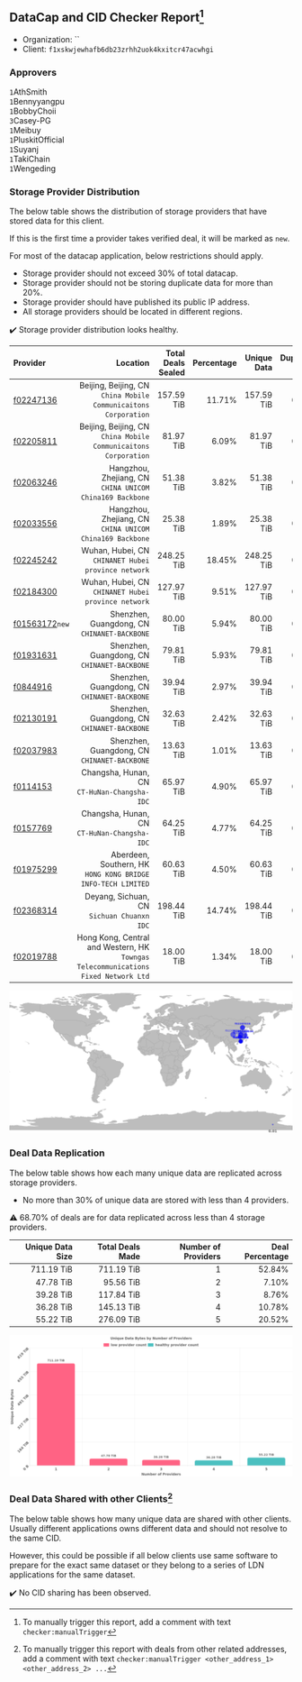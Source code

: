 ## DataCap and CID Checker Report[^1]
 - Organization: ``
 - Client: `f1xskwjewhafb6db23zrhh2uok4kxitcr47acwhgi`
### Approvers
`1`AthSmith<br/>`1`Bennyyangpu<br/>`1`BobbyChoii<br/>`3`Casey-PG<br/>`1`Meibuy<br/>`1`PluskitOfficial<br/>`1`Suyanj<br/>`1`TakiChain<br/>`1`Wengeding


### Storage Provider Distribution
The below table shows the distribution of storage providers that have stored data for this client.

If this is the first time a provider takes verified deal, it will be marked as `new`.

For most of the datacap application, below restrictions should apply.
 - Storage provider should not exceed 30% of total datacap.
 - Storage provider should not be storing duplicate data for more than 20%.
 - Storage provider should have published its public IP address.
 - All storage providers should be located in different regions.

✔️ Storage provider distribution looks healthy.

| Provider                                                    |                                                                              Location | Total Deals Sealed | Percentage | Unique Data | Duplicate Deals |
| :---------------------------------------------------------- | ------------------------------------------------------------------------------------: | -----------------: | ---------: | ----------: | --------------: |
| [f02247136](https://filfox.info/en/address/f02247136)       |                    Beijing, Beijing, CN<br/>`China Mobile Communicaitons Corporation` |         157.59 TiB |     11.71% |  157.59 TiB |           0.00% |
| [f02205811](https://filfox.info/en/address/f02205811)       |                    Beijing, Beijing, CN<br/>`China Mobile Communicaitons Corporation` |          81.97 TiB |      6.09% |   81.97 TiB |           0.00% |
| [f02063246](https://filfox.info/en/address/f02063246)       |                           Hangzhou, Zhejiang, CN<br/>`CHINA UNICOM China169 Backbone` |          51.38 TiB |      3.82% |   51.38 TiB |           0.00% |
| [f02033556](https://filfox.info/en/address/f02033556)       |                           Hangzhou, Zhejiang, CN<br/>`CHINA UNICOM China169 Backbone` |          25.38 TiB |      1.89% |   25.38 TiB |           0.00% |
| [f02245242](https://filfox.info/en/address/f02245242)       |                                Wuhan, Hubei, CN<br/>`CHINANET Hubei province network` |         248.25 TiB |     18.45% |  248.25 TiB |           0.00% |
| [f02184300](https://filfox.info/en/address/f02184300)       |                                Wuhan, Hubei, CN<br/>`CHINANET Hubei province network` |         127.97 TiB |      9.51% |  127.97 TiB |           0.00% |
| [f01563172](https://filfox.info/en/address/f01563172)`new`  |                                       Shenzhen, Guangdong, CN<br/>`CHINANET-BACKBONE` |          80.00 TiB |      5.94% |   80.00 TiB |           0.00% |
| [f01931631](https://filfox.info/en/address/f01931631)       |                                       Shenzhen, Guangdong, CN<br/>`CHINANET-BACKBONE` |          79.81 TiB |      5.93% |   79.81 TiB |           0.00% |
| [f0844916](https://filfox.info/en/address/f0844916)         |                                       Shenzhen, Guangdong, CN<br/>`CHINANET-BACKBONE` |          39.94 TiB |      2.97% |   39.94 TiB |           0.00% |
| [f02130191](https://filfox.info/en/address/f02130191)       |                                       Shenzhen, Guangdong, CN<br/>`CHINANET-BACKBONE` |          32.63 TiB |      2.42% |   32.63 TiB |           0.00% |
| [f02037983](https://filfox.info/en/address/f02037983)       |                                       Shenzhen, Guangdong, CN<br/>`CHINANET-BACKBONE` |          13.63 TiB |      1.01% |   13.63 TiB |           0.00% |
| [f0114153](https://filfox.info/en/address/f0114153)         |                                       Changsha, Hunan, CN<br/>`CT-HuNan-Changsha-IDC` |          65.97 TiB |      4.90% |   65.97 TiB |           0.00% |
| [f0157769](https://filfox.info/en/address/f0157769)         |                                       Changsha, Hunan, CN<br/>`CT-HuNan-Changsha-IDC` |          64.25 TiB |      4.77% |   64.25 TiB |           0.00% |
| [f01975299](https://filfox.info/en/address/f01975299)       |                       Aberdeen, Southern, HK<br/>`HONG KONG BRIDGE INFO-TECH LIMITED` |          60.63 TiB |      4.50% |   60.63 TiB |           0.00% |
| [f02368314](https://filfox.info/en/address/f02368314)       |                                         Deyang, Sichuan, CN<br/>`Sichuan Chuanxn IDC` |         198.44 TiB |     14.74% |  198.44 TiB |           0.00% |
| [f02019788](https://filfox.info/en/address/f02019788)       | Hong Kong, Central and Western, HK<br/>`Towngas Telecommunications Fixed Network Ltd` |          18.00 TiB |      1.34% |   18.00 TiB |           0.00% |

<img src="https://raw.githubusercontent.com/data-preservation-programs/filplus-checker-assets/main/filecoin-project/filecoin-plus-large-datasets/issues/1050/1698025706306.png"/>

### Deal Data Replication
The below table shows how each many unique data are replicated across storage providers.

- No more than 30% of unique data are stored with less than 4 providers.

⚠️ 68.70% of deals are for data replicated across less than 4 storage providers.

| Unique Data Size | Total Deals Made | Number of Providers | Deal Percentage |
| ---------------: | ---------------: | ------------------: | --------------: |
|       711.19 TiB |       711.19 TiB |                   1 |          52.84% |
|        47.78 TiB |        95.56 TiB |                   2 |           7.10% |
|        39.28 TiB |       117.84 TiB |                   3 |           8.76% |
|        36.28 TiB |       145.13 TiB |                   4 |          10.78% |
|        55.22 TiB |       276.09 TiB |                   5 |          20.52% |

<img src="https://raw.githubusercontent.com/data-preservation-programs/filplus-checker-assets/main/filecoin-project/filecoin-plus-large-datasets/issues/1050/1698025706854.png"/>

### Deal Data Shared with other Clients[^3]
The below table shows how many unique data are shared with other clients.
Usually different applications owns different data and should not resolve to the same CID.

However, this could be possible if all below clients use same software to prepare for the exact same dataset or they belong to a series of LDN applications for the same dataset.

✔️ No CID sharing has been observed.

[^1]: To manually trigger this report, add a comment with text `checker:manualTrigger`

[^2]: Deals from those addresses are combined into this report as they are specified with `checker:manualTrigger`

[^3]: To manually trigger this report with deals from other related addresses, add a comment with text `checker:manualTrigger <other_address_1> <other_address_2> ...`
